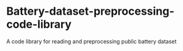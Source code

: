 # Battery-dataset-preprocessing-code-library
A code library for reading and preprocessing public battery dataset
